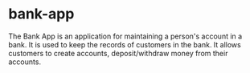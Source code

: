 # bank-app
The Bank App is an application for maintaining a person's account in a bank. It is used to keep the records of customers in the bank. It allows customers to create accounts, deposit/withdraw money from their accounts.
